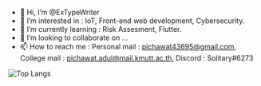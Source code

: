 - 👋 Hi, I’m @ExTypeWriter
- 👀 I’m interested in : IoT, Front-end web development, Cybersecurity.
- 🌱 I’m currently learning : Risk Assesment, Flutter.
- 💞️ I’m looking to collaborate on ...
- 📫 How to reach me : Personal mail : pichawat43695@gmail.com, College mail : pichawat.adul@mail.kmutt.ac.th, Discord : Solitary#6273

<!---
ExTypeWriter/ExTypeWriter is a ✨ special ✨ repository because its `README.md` (this file) appears on your GitHub profile.
You can click the Preview link to take a look at your changes.
--->
![Top Langs](https://github-readme-stats.vercel.app/api/top-langs/?username=ExTypeWriter&layout=compact&theme=dracula#gh-dark-mode-only)
